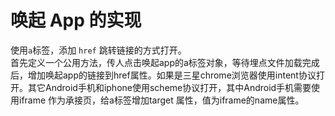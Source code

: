 # 唤起 App 的实现
使用`a`标签，添加 `href` 跳转链接的方式打开。  
首先定义一个公用方法，传人点击唤起app的a标签对象，等待埋点文件加载完成后，增加唤起app的链接到href属性。如果是三星chrome浏览器使用intent协议打开。其它Android手机和iphone使用scheme协议打开，其中Android手机需要使用iframe 作为承接页，给a标签增加target 属性，值为iframe的name属性。
